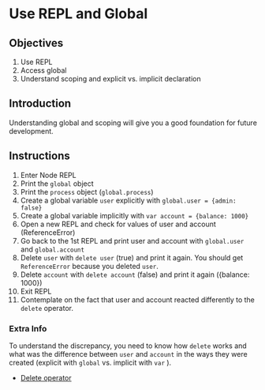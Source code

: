# Use REPL and Global

## Objectives

1. Use REPL
2. Access global
3. Understand scoping and explicit vs. implicit declaration

## Introduction

Understanding global and scoping will give you a good foundation for future development.

## Instructions

1. Enter Node REPL
1. Print the `global` object
1. Print the `process` object (`global.process`)
1. Create a global variable `user` explicitly with `global.user = {admin: false}`
2. Create a global variable implicitly with `var account = {balance: 1000}`
3. Open a new REPL and check for values of user and account (ReferenceError)
2. Go back to the 1st REPL and print user and account with `global.user` and `global.account`
3. Delete `user` with `delete user` (true) and print it again. You should get `ReferenceError` because you deleted `user`.
4. Delete `account` with `delete account` (false) and print it again ({balance: 1000})
3. Exit REPL
4. Contemplate on the fact that user and account reacted differently to the `delete` operator.


### Extra Info

To understand the discrepancy, you need to know how `delete` works and what was the difference between `user` and `account` in the ways they were created (explicit with `global` vs. implicit with `var` ).

* [Delete operator](https://developer.mozilla.org/en-US/docs/Web/JavaScript/Reference/Operators/delete)

